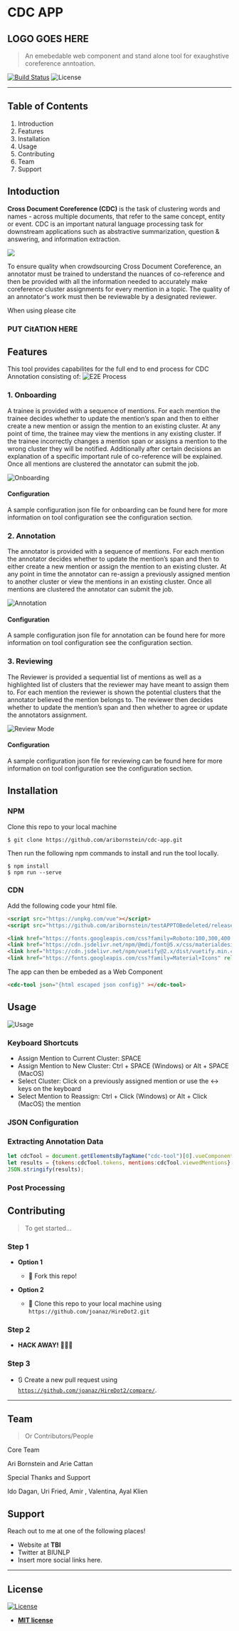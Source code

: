 # CDC APP
## LOGO GOES HERE
> An emebedable web component and stand alone tool for exaughstive coreference anntoation. 


[![Build Status](http://img.shields.io/travis/badges/badgerbadgerbadger.svg?style=flat-square)](https://travis-ci.org/badges/badgerbadgerbadger)  ![License](http://img.shields.io/:license-mit-blue.svg?style=flat-square)

---

## Table of Contents 

1. Introduction 
2. Features
3. Installation
4. Usage
5. Contributing
6. Team
7. Support

## Intoduction 

**Cross Document Coreference (CDC)**  is the task of clustering words and names - across multiple documents, that refer to the same concept, entity or event. CDC is an important natural language processing task for downstream applications such as abstractive summarization, question & answering, and information extraction.

![](https://cdn-images-1.medium.com/max/800/0*DqTwuASwM-JUgBoN)

To ensure quality when crowdsourcing Cross Document Coreference, an annotator must be trained to understand the nuances of co-reference and then be provided with all the information needed to accurately make coreference cluster assignments for every mention in a topic. The quality of an annotator's work must then be reviewable by a designated reviewer.

When using please cite

### PUT CitATION HERE

## Features

This tool provides capabilites for the full end to end process for CDC Annotation consisting of:
![E2E Process](https://cdn-images-1.medium.com/max/800/1*PkVBeqteVqxfljbqSY1qww.png)

### 1. Onboarding

A trainee is provided with a sequence of mentions. For each mention the trainee decides whether to update the mention’s span and then to either create a new mention or assign the mention to an existing cluster.  At any point of time, the trainee may view the mentions in any existing cluster. If the trainee incorrectly changes a mention span or assigns a mention to the wrong cluster they will be notified. Additionally after certain decisions an explanation of a specific important rule of co-reference will be explained. Once all mentions are clustered the annotator can submit the job.

![Onboarding](https://cdn-images-1.medium.com/max/800/0*xzCT4O9PbDvzq3rE.gif)


#### Configuration
A sample configuration json file for onboarding can be found here for more information on tool configuration see the configuration section.


### 2. Annotation 

The annotator is provided with a sequence of mentions. For each mention the annotator decides whether to update the mention’s span and then to either create a new mention or assign the mention to an existing cluster.  At any point in time the annotator can re-assign a previously assigned mention to another cluster or view the mentions in an existing cluster. Once all mentions are clustered the annotator can submit the job.

![Annotation](https://cdn-images-1.medium.com/max/800/0*Cge_4wkNeF-vKjAx.gif)


#### Configuration
A sample configuration json file for annotation can be found here for more information on tool configuration see the configuration section.

### 3. Reviewing 

The Reviewer is provided a sequential list of mentions as well as a highlighted list of clusters that the reviewer may have meant to assign them to. For each mention the reviewer is shown the potential clusters that the annotator believed the mention belongs to. The reviewer then  decides whether to update the mention’s span and then whether to agree or update the annotators assignment. 

![Review Mode](https://cdn-images-1.medium.com/max/800/0*eikVOb8FQ6JNZ0yw.gif)

#### Configuration
A sample configuration json file for reviewing can be found here for more information on tool configuration see the configuration section.

## Installation

### NPM 

Clone this repo to your local machine 

```shell 
$ git clone https://github.com/aribornstein/cdc-app.git
```

Then run the following npm commands to install and run the tool locally.
```shell
$ npm install
$ npm run --serve 
```

### CDN
Add the following code your html file.

```html
<script src="https://unpkg.com/vue"></script>
<script src="https://github.com/aribornstein/testAPPTOBedeleted/releases/download/0.0.1/cdc-tool.min.js"></script>

<link href="https://fonts.googleapis.com/css?family=Roboto:100,300,400,500,700,900" rel="stylesheet">
<link href="https://cdn.jsdelivr.net/npm/@mdi/font@5.x/css/materialdesignicons.min.css" rel="stylesheet">
<link href="https://cdn.jsdelivr.net/npm/vuetify@2.x/dist/vuetify.min.css" rel="stylesheet">
<link href="https://fonts.googleapis.com/css?family=Material+Icons" rel="stylesheet">
```

The app can then be embeded as a Web Component

```html
<cdc-tool json="{html escaped json config}" ></cdc-tool>
```

## Usage 

![Usage](https://cdn-images-1.medium.com/max/800/1*WGoYMR374IvbmayzicIisQ.png)

### Keyboard Shortcuts
- Assign Mention to Current Cluster: SPACE
- Assign Mention to New Cluster: Ctrl + SPACE (Windows) or Alt + SPACE (MacOS)
- Select Cluster: Click on a previously assigned mention or use the ↔ keys on the keyboard
- Select Mention to Reassign: Ctrl + Click (Windows) or Alt + Click (MacOS) the mention

### JSON Configuration

### Extracting Annotation Data

```javascript
let cdcTool = document.getElementsByTagName("cdc-tool")[0].vueComponent;
let results = {tokens:cdcTool.tokens, mentions:cdcTool.viewedMentions}
JSON.stringify(results);
```

### Post Processing

## Contributing

> To get started...

### Step 1

- **Option 1**
    - 🍴 Fork this repo!

- **Option 2**
    - 👯 Clone this repo to your local machine using `https://github.com/joanaz/HireDot2.git`

### Step 2

- **HACK AWAY!** 🔨🔨🔨

### Step 3

- 🔃 Create a new pull request using <a href="https://github.com/joanaz/HireDot2/compare/" target="_blank">`https://github.com/joanaz/HireDot2/compare/`</a>.

---

## Team

> Or Contributors/People

Core Team

Ari Bornstein and Arie Cattan

Special Thanks and Support

Ido Dagan, Uri Fried, Amir , Valentina, Ayal Klien


## Support

Reach out to me at one of the following places!

- Website at **TBI**
- Twitter at BIUNLP
- Insert more social links here.

---

## License

[![License](http://img.shields.io/:license-mit-blue.svg?style=flat-square)](http://badges.mit-license.org)

- **[MIT license](http://opensource.org/licenses/mit-license.php)**
